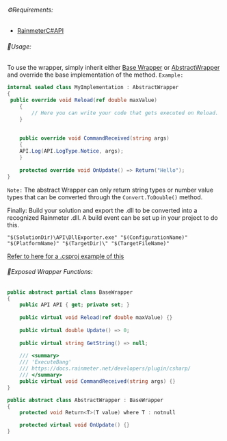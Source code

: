 ###### ⚙️Requirements:
- [RainmeterC#API](https://github.com/rainmeter/rainmeter-plugin-sdk/tree/master/API)

###### 📝Usage:
To use the wrapper, simply inherit either [Base Wrapper](https://github.com/Arion-Kun/Rainmeter/blob/main/src/BaseWrapper.cs) or [AbstractWrapper](https://github.com/Arion-Kun/Rainmeter/blob/main/src/AbstractWrapper.cs) and override the base implementation of the method.
`Example:`
```cs
internal sealed class MyImplementation : AbstractWrapper  
{  
 public override void Reload(ref double maxValue)  
    {  
        // Here you can write your code that gets executed on Reload.
    }  
      
  
    public override void CommandReceived(string args)  
    {  
	API.Log(API.LogType.Notice, args);
    }  
  
    protected override void OnUpdate() => Return("Hello");  
}
```
`Note:` The abstract Wrapper can only return string types or number value types that can be converted through the `Convert.ToDouble()` method.

Finally: Build your solution and export the .dll to be converted into a recognized Rainmeter .dll.
A build event can be set up in your project to do this.
```
"$(SolutionDir)\API\DllExporter.exe" "$(ConfigurationName)" "$(PlatformName)" "$(TargetDir)\" "$(TargetFileName)"
```
[Refer to here for a .csproj example of this](https://github.com/rainmeter/rainmeter-plugin-sdk/blob/master/C%23/PluginEmpty/PluginEmpty.csproj#L92)

###### 📝Exposed Wrapper Functions:
```cs
public abstract partial class BaseWrapper
{
	public API API { get; private set; }  
	  
	public virtual void Reload(ref double maxValue) {}  
	  
	public virtual double Update() => 0;  
	  
	public virtual string GetString() => null;  
	  
	/// <summary>  
	/// 'ExecuteBang'  
	/// https://docs.rainmeter.net/developers/plugin/csharp/  
	/// </summary>  
	public virtual void CommandReceived(string args) {}
}
```

```cs
public abstract class AbstractWrapper : BaseWrapper  
{
	protected void Return<T>(T value) where T : notnull

	protected virtual void OnUpdate() {}
}
```


